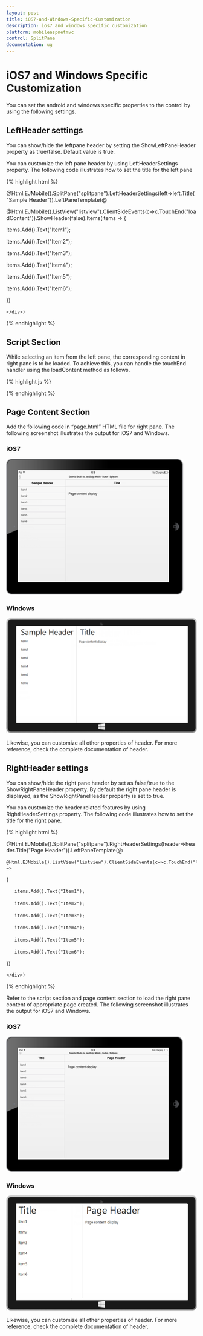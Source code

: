 ```yaml
---
layout: post
title: iOS7-and-Windows-Specific-Customization
description: ios7 and windows specific customization
platform: mobileaspnetmvc
control: SplitPane
documentation: ug
---
```


# iOS7 and Windows Specific Customization

You can set the android and windows specific properties to the control by using the following settings.

## LeftHeader settings

You can show/hide the leftpane header by setting the ShowLeftPaneHeader property as true/false. Default value is true.

You can customize the left pane header by using LeftHeaderSettings property. The following code illustrates how to set the title for the left pane


{% highlight html %}


@Html.EJMobile().SplitPane("splitpane").LeftHeaderSettings(left=>left.Title("Sample Header")).LeftPaneTemplate(@<div>    @Html.EJMobile().ListView("listview").ClientSideEvents(c=>c.TouchEnd("loadContent")).ShowHeader(false).Items(items =>   {

items.Add().Text("Item1");

items.Add().Text("Item2");

items.Add().Text("Item3");

items.Add().Text("Item4");

items.Add().Text("Item5");

items.Add().Text("Item6");

})

    </div>)          

{% endhighlight %}

## Script Section

While selecting an item from the left pane, the corresponding content in right pane is to be loaded. To achieve this, you can handle the touchEnd handler using the loadContent method as follows. 

{% highlight js %}

<script>

    function loadContent() {

        $("#splitpane").ejmSplitPane("loadContent", "splitpane/page");

    }



</script>

{% endhighlight %}

## Page Content Section

Add the following code in “page.html” HTML file for right pane. 
The following screenshot illustrates the output for iOS7 and Windows.

### iOS7

![](iOS7-and-Windows-Specific-Customization_images/iOS7-and-Windows-Specific-Customization_img1.png)



### Windows

![](iOS7-and-Windows-Specific-Customization_images/iOS7-and-Windows-Specific-Customization_img2.png)



Likewise, you can customize all other properties of header. For more reference, check the complete documentation of header. 

## RightHeader settings

You can show/hide the right pane header by set as false/true to the ShowRightPaneHeader property. By default the right pane header is displayed, as the ShowRightPaneHeader property is set to true.

You can customize the header related features by using RightHeaderSettings property. The following code illustrates how to set the title for the right pane.  

{% highlight html %}

@Html.EJMobile().SplitPane("splitpane").RightHeaderSettings(header=>header.Title("Page Header")).LeftPaneTemplate(@<div>

    @Html.EJMobile().ListView("listview").ClientSideEvents(c=>c.TouchEnd("loadContent")).ShowHeader(false).Items(items =>

   {

       items.Add().Text("Item1");

       items.Add().Text("Item2");

       items.Add().Text("Item3");

       items.Add().Text("Item4");

       items.Add().Text("Item5");

       items.Add().Text("Item6");

   })

    </div>)

{% endhighlight %}

Refer to the script section and page content section to load the right pane content of appropriate page created. The following screenshot illustrates the output for iOS7 and Windows.

### iOS7

![](iOS7-and-Windows-Specific-Customization_images/iOS7-and-Windows-Specific-Customization_img3.png)



### Windows

![](iOS7-and-Windows-Specific-Customization_images/iOS7-and-Windows-Specific-Customization_img4.png)



Likewise, you can customize all other properties of header. For more reference, check the complete documentation of header.

